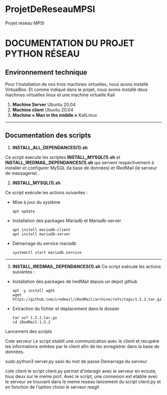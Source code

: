 # ProjetDeReseauMPSI
Projet reseau MPSI

# DOCUMENTATION DU PROJET PYTHON RÉSEAU

## Environnement technique

Pour l'installation de nos trois machines virtuelles, nous avons installé 
VirtualBox. 
Et comme indiqué dans le projet, nous avons installé deux machines virtuelles linux et une machine virtuelle Kali

1. **Machine Server**
     Ubuntu 20.04
2. **Machine client**
    Ubuntu 20.04
3. **Machine « Man in the middle »**
    KaliLinux
***
## Documentation des scripts

1. **INSTALL_ALL_DEPENDANCES(1).sh**

Ce script execute les scriptes **INSTALL_MYSQL(1).sh** et  **INSTALL_IREDMAIL_DEPENDANCES(1).sh** qui servent respectivement à installer et configurer MySQL (la base de données) et IRedMail (le serveur de messagerie)  .

2. **INSTALL_MYSQL(1).sh**

Ce script exécute les actions suivantes :
- Mise à jour du système    
    ```
    apt update
    ```
- Installation des packages Mariadb et Mariadb-server
    ``` 
    apt install mariadb-client
    apt install mariadb-server 
    ```
- Démarrage du service mariadb
    ```
    systemctl start mariadb.service
    ```
---
3. **INSTALL_IREDMAIL_DEPENDANCES(1).sh**
Ce script exécute les actions suivantes :
- Installation des packages de IredMail depuis un depot github
    ```
    apt -y install wget
    wget https://github.com/iredmail/iRedMail/archive/refs/tags/1.5.2.tar.gz
    ```
- Extraction du fichier et deplacement dans le dossier
    ```
    tar xvf 1.5.2.tar.gz
    cd iRedMail-1.5.2
    ```

Lancement des scripts

Cote serveur
Le script etablit une communication avec le client et récupère les informations entrées par le client afin de les enregistrer dans la base de données. 

sudo python3 server.py
saisi du mot de passe
Demarrage du serveur

cote client 
le script client.py permet d'interagir avec le serveur en ecoute, tous deux sur le meme port.
Avec le script, une connexion est etablie avec le serveur se trouvant dans le meme reseau
lancement du script client.py et en fonction de l'option choisi le serveur reagit




    
